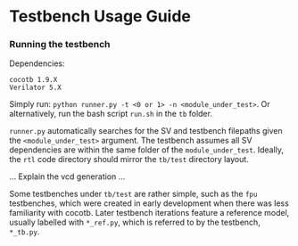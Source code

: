 # Testbench Usage Guide

### Running the testbench

Dependencies:
```
cocotb 1.9.X
Verilator 5.X
```

Simply run: `python runner.py -t <0 or 1> -n <module_under_test>`.
Or alternatively, run the bash script `run.sh` in the `tb` folder.

`runner.py` automatically searches for the SV and testbench filepaths given the `<module_under_test>` argument. The testbench assumes all SV dependencies are within the same folder of the `module_under_test`. Ideally, the `rtl` code directory should mirror the `tb/test` directory layout.

... Explain the vcd generation ...

Some testbenches under `tb/test` are rather simple, such as the `fpu` testbenches, which were created in early development when there was less familiarity with cocotb. Later testbench iterations feature a reference model, usually labelled with `*_ref.py`, which is referred to by the testbench, `*_tb.py`.  